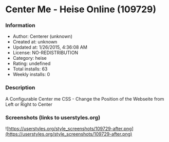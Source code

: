 # Center Me - Heise Online (109729)

### Information
- Author: Centerer (unknown)
- Created at: unknown
- Updated at: 1/26/2015, 4:36:08 AM
- License: NO-REDISTRIBUTION
- Category: heise
- Rating: undefined
- Total installs: 63
- Weekly installs: 0


### Description
A Configurable Center me CSS - Change the Position of the Webseite from Left or Right to Center


### Screenshots (links to userstyles.org)
![https://userstyles.org/style_screenshots/109729-after.png](https://userstyles.org/style_screenshots/109729-after.png)


